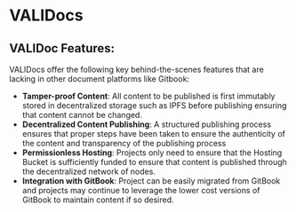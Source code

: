 # VALIDocs

## VALIDoc Features:

VALIDocs offer the following key behind-the-scenes features that are lacking in other document platforms like Gitbook:

* **Tamper-proof Content**: All content to be published is first immutably stored in decentralized storage such as IPFS before publishing ensuring that content cannot be changed.
* **Decentralized Content Publishing**: A structured publishing process ensures that proper steps have been taken to ensure the authenticity of the content and transparency of the publishing process
* **Permissionless Hosting**: Projects only need to ensure that the Hosting Bucket is sufficiently funded to ensure that content is published through the decentralized network of nodes.
* **Integration with GitBook**: Project can be easily migrated from GitBook and projects may continue to leverage the lower cost versions of GitBook to maintain content if so desired.
